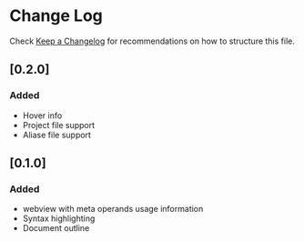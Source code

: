 # Change Log

Check [Keep a Changelog](http://keepachangelog.com/) for recommendations on how to structure this file.

## [0.2.0]

### Added
- Hover info 
- Project file support
- Aliase file support

## [0.1.0]

### Added

- webview with meta operands usage information
- Syntax highlighting
- Document outline
